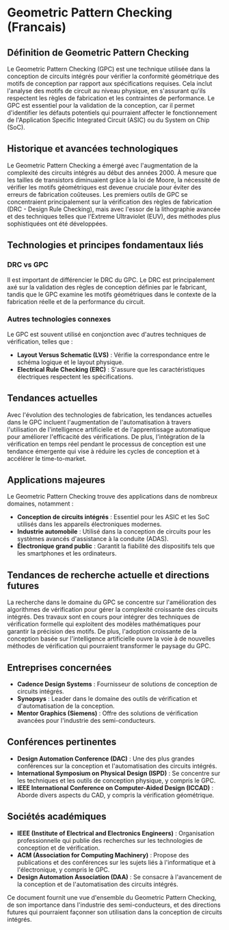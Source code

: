 # Geometric Pattern Checking (Francais)

## Définition de Geometric Pattern Checking

Le Geometric Pattern Checking (GPC) est une technique utilisée dans la conception de circuits intégrés pour vérifier la conformité géométrique des motifs de conception par rapport aux spécifications requises. Cela inclut l'analyse des motifs de circuit au niveau physique, en s'assurant qu'ils respectent les règles de fabrication et les contraintes de performance. Le GPC est essentiel pour la validation de la conception, car il permet d'identifier les défauts potentiels qui pourraient affecter le fonctionnement de l'Application Specific Integrated Circuit (ASIC) ou du System on Chip (SoC).

## Historique et avancées technologiques

Le Geometric Pattern Checking a émergé avec l'augmentation de la complexité des circuits intégrés au début des années 2000. À mesure que les tailles de transistors diminuaient grâce à la loi de Moore, la nécessité de vérifier les motifs géométriques est devenue cruciale pour éviter des erreurs de fabrication coûteuses. Les premiers outils de GPC se concentraient principalement sur la vérification des règles de fabrication (DRC - Design Rule Checking), mais avec l'essor de la lithographie avancée et des techniques telles que l'Extreme Ultraviolet (EUV), des méthodes plus sophistiquées ont été développées.

## Technologies et principes fondamentaux liés

### DRC vs GPC

Il est important de différencier le DRC du GPC. Le DRC est principalement axé sur la validation des règles de conception définies par le fabricant, tandis que le GPC examine les motifs géométriques dans le contexte de la fabrication réelle et de la performance du circuit. 

### Autres technologies connexes

Le GPC est souvent utilisé en conjonction avec d'autres techniques de vérification, telles que :

- **Layout Versus Schematic (LVS)** : Vérifie la correspondance entre le schéma logique et le layout physique.
- **Electrical Rule Checking (ERC)** : S'assure que les caractéristiques électriques respectent les spécifications.

## Tendances actuelles

Avec l'évolution des technologies de fabrication, les tendances actuelles dans le GPC incluent l'augmentation de l'automatisation à travers l'utilisation de l'intelligence artificielle et de l'apprentissage automatique pour améliorer l'efficacité des vérifications. De plus, l'intégration de la vérification en temps réel pendant le processus de conception est une tendance émergente qui vise à réduire les cycles de conception et à accélérer le time-to-market.

## Applications majeures

Le Geometric Pattern Checking trouve des applications dans de nombreux domaines, notamment :

- **Conception de circuits intégrés** : Essentiel pour les ASIC et les SoC utilisés dans les appareils électroniques modernes.
- **Industrie automobile** : Utilisé dans la conception de circuits pour les systèmes avancés d'assistance à la conduite (ADAS).
- **Électronique grand public** : Garantit la fiabilité des dispositifs tels que les smartphones et les ordinateurs.

## Tendances de recherche actuelle et directions futures

La recherche dans le domaine du GPC se concentre sur l'amélioration des algorithmes de vérification pour gérer la complexité croissante des circuits intégrés. Des travaux sont en cours pour intégrer des techniques de vérification formelle qui exploitent des modèles mathématiques pour garantir la précision des motifs. De plus, l'adoption croissante de la conception basée sur l'intelligence artificielle ouvre la voie à de nouvelles méthodes de vérification qui pourraient transformer le paysage du GPC.

## Entreprises concernées

- **Cadence Design Systems** : Fournisseur de solutions de conception de circuits intégrés.
- **Synopsys** : Leader dans le domaine des outils de vérification et d'automatisation de la conception.
- **Mentor Graphics (Siemens)** : Offre des solutions de vérification avancées pour l'industrie des semi-conducteurs.

## Conférences pertinentes

- **Design Automation Conference (DAC)** : Une des plus grandes conférences sur la conception et l'automatisation des circuits intégrés.
- **International Symposium on Physical Design (ISPD)** : Se concentre sur les techniques et les outils de conception physique, y compris le GPC.
- **IEEE International Conference on Computer-Aided Design (ICCAD)** : Aborde divers aspects du CAD, y compris la vérification géométrique.

## Sociétés académiques

- **IEEE (Institute of Electrical and Electronics Engineers)** : Organisation professionnelle qui publie des recherches sur les technologies de conception et de vérification.
- **ACM (Association for Computing Machinery)** : Propose des publications et des conférences sur les sujets liés à l'informatique et à l'électronique, y compris le GPC.
- **Design Automation Association (DAA)** : Se consacre à l'avancement de la conception et de l'automatisation des circuits intégrés.

Ce document fournit une vue d'ensemble du Geometric Pattern Checking, de son importance dans l'industrie des semi-conducteurs, et des directions futures qui pourraient façonner son utilisation dans la conception de circuits intégrés.